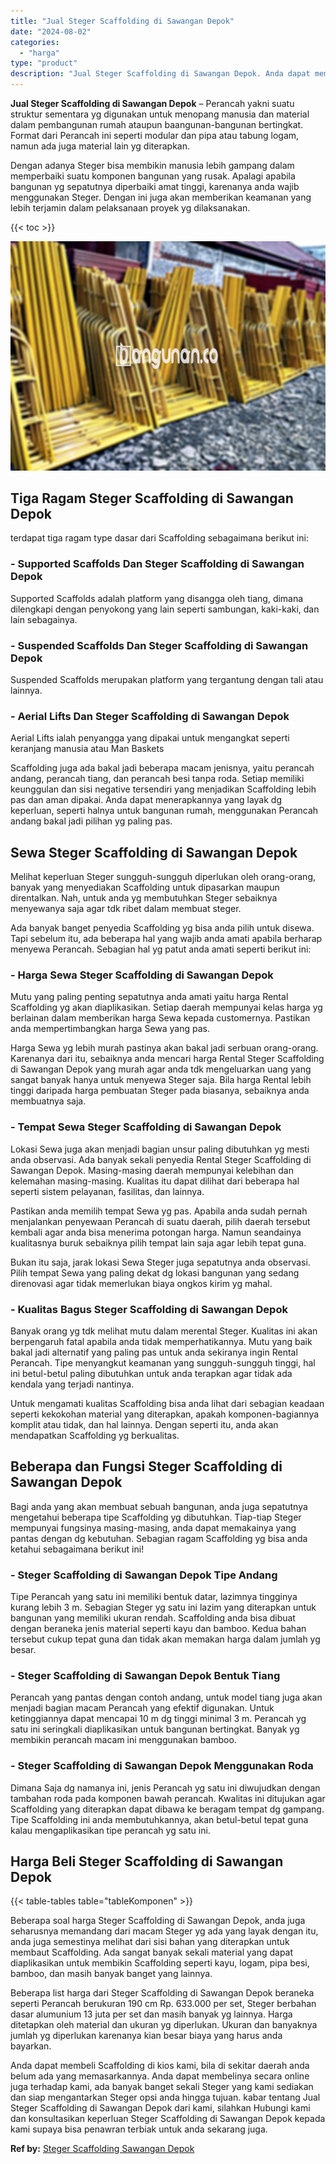```yaml
---
title: "Jual Steger Scaffolding di Sawangan Depok"
date: "2024-08-02"
categories: 
  - "harga"
type: "product"
description: "Jual Steger Scaffolding di Sawangan Depok. Anda dapat membeli Scaffolding di kios kami, bila di sekitar daerah anda belum ada yang memasarkannya. Anda dapat..."
---
```


**Jual Steger Scaffolding di Sawangan Depok** – Perancah yakni suatu struktur sementara yg digunakan untuk menopang manusia dan material dalam pembangunan rumah ataupun baangunan-bangunan bertingkat. Format dari Perancah ini seperti modular dan pipa atau tabung logam, namun ada juga material lain yg diterapkan.

Dengan adanya Steger bisa membikin manusia lebih gampang dalam memperbaiki suatu komponen bangunan yang rusak. Apalagi apabila bangunan yg sepatutnya diperbaiki amat tinggi, karenanya anda wajib menggunakan Steger. Dengan ini juga akan memberikan keamanan yang lebih terjamin dalam pelaksanaan proyek yg dilaksanakan.

{{< toc >}}

![Jual Steger Scaffolding di Sawangan Depok](/images/sewa-scaffolding-steger-26.png)

## Tiga Ragam Steger Scaffolding di Sawangan Depok

terdapat tiga ragam type dasar dari Scaffolding sebagaimana berikut ini:

### \- Supported Scaffolds Dan Steger Scaffolding di Sawangan Depok

Supported Scaffolds adalah platform yang disangga oleh tiang, dimana dilengkapi dengan penyokong yang lain seperti sambungan, kaki-kaki, dan lain sebagainya.

### \- Suspended Scaffolds Dan Steger Scaffolding di Sawangan Depok

Suspended Scaffolds merupakan platform yang tergantung dengan tali atau lainnya.

### \- Aerial Lifts Dan Steger Scaffolding di Sawangan Depok

Aerial Lifts ialah penyangga yang dipakai untuk mengangkat seperti keranjang manusia atau Man Baskets

Scaffolding juga ada bakal jadi beberapa macam jenisnya, yaitu perancah andang, perancah tiang, dan perancah besi tanpa roda. Setiap memiliki keunggulan dan sisi negative tersendiri yang menjadikan Scaffolding lebih pas dan aman dipakai. Anda dapat menerapkannya yang layak dg keperluan, seperti halnya untuk bangunan rumah, menggunakan Perancah andang bakal jadi pilihan yg paling pas.

## Sewa Steger Scaffolding di Sawangan Depok

Melihat keperluan Steger sungguh-sungguh diperlukan oleh orang-orang, banyak yang menyediakan Scaffolding untuk dipasarkan maupun direntalkan. Nah, untuk anda yg membutuhkan Steger sebaiknya menyewanya saja agar tdk ribet dalam membuat steger.

Ada banyak banget penyedia Scaffolding yg bisa anda pilih untuk disewa. Tapi sebelum itu, ada beberapa hal yang wajib anda amati apabila berharap menyewa Perancah. Sebagian hal yg patut anda amati seperti berikut ini:

### \- Harga Sewa Steger Scaffolding di Sawangan Depok

Mutu yang paling penting sepatutnya anda amati yaitu harga Rental Scaffolding yg akan diaplikasikan. Setiap daerah mempunyai kelas harga yg berlainan dalam memberikan harga Sewa kepada customernya. Pastikan anda mempertimbangkan harga Sewa yang pas.

Harga Sewa yg lebih murah pastinya akan bakal jadi serbuan orang-orang. Karenanya dari itu, sebaiknya anda mencari harga Rental Steger Scaffolding di Sawangan Depok yang murah agar anda tdk mengeluarkan uang yang sangat banyak hanya untuk menyewa Steger saja. Bila harga Rental lebih tinggi daripada harga pembuatan Steger pada biasanya, sebaiknya anda membuatnya saja.

### \- Tempat Sewa Steger Scaffolding di Sawangan Depok

Lokasi Sewa juga akan menjadi bagian unsur paling dibutuhkan yg mesti anda observasi. Ada banyak sekali penyedia Rental Steger Scaffolding di Sawangan Depok. Masing-masing daerah mempunyai kelebihan dan kelemahan masing-masing. Kualitas itu dapat dilihat dari beberapa hal seperti sistem pelayanan, fasilitas, dan lainnya.

Pastikan anda memilih tempat Sewa yg pas. Apabila anda sudah pernah menjalankan penyewaan Perancah di suatu daerah, pilih daerah tersebut kembali agar anda bisa menerima potongan harga. Namun seandainya kualitasnya buruk sebaiknya pilih tempat lain saja agar lebih tepat guna.

Bukan itu saja, jarak lokasi Sewa Steger juga sepatutnya anda observasi. Pilih tempat Sewa yang paling dekat dg lokasi bangunan yang sedang direnovasi agar tidak memerlukan biaya ongkos kirim yg mahal.

### \- Kualitas Bagus Steger Scaffolding di Sawangan Depok

Banyak orang yg tdk melihat mutu dalam merental Steger. Kualitas ini akan berpengaruh fatal apabila anda tidak memperhatikannya. Mutu yang baik bakal jadi alternatif yang paling pas untuk anda sekiranya ingin Rental Perancah. Tipe menyangkut keamanan yang sungguh-sungguh tinggi, hal ini betul-betul paling dibutuhkan untuk anda terapkan agar tidak ada kendala yang terjadi nantinya.

Untuk mengamati kualitas Scaffolding bisa anda lihat dari sebagian keadaan seperti kekokohan material yang diterapkan, apakah komponen-bagiannya komplit atau tidak, dan hal lainnya. Dengan seperti itu, anda akan mendapatkan Scaffolding yg berkualitas.

## Beberapa dan Fungsi Steger Scaffolding di Sawangan Depok

Bagi anda yang akan membuat sebuah bangunan, anda juga sepatutnya mengetahui beberapa tipe Scaffolding yg dibutuhkan. Tiap-tiap Steger mempunyai fungsinya masing-masing, anda dapat memakainya yang pantas dengan dg kebutuhan. Sebagian ragam Scaffolding yg bisa anda ketahui sebagaimana berikut ini!

### \- Steger Scaffolding di Sawangan Depok Tipe Andang

Tipe Perancah yang satu ini memiliki bentuk datar, lazimnya tingginya kurang lebih 3 m. Sebagian Steger yg satu ini lazim yang diterapkan untuk bangunan yang memiliki ukuran rendah. Scaffolding anda bisa dibuat dengan beraneka jenis material seperti kayu dan bamboo. Kedua bahan tersebut cukup tepat guna dan tidak akan memakan harga dalam jumlah yg besar.

### \- Steger Scaffolding di Sawangan Depok Bentuk Tiang

Perancah yang pantas dengan contoh andang, untuk model tiang juga akan menjadi bagian macam Perancah yang efektif digunakan. Untuk ketinggiannya dapat mencapai 10 m dg tinggi minimal 3 m. Perancah yg satu ini seringkali diaplikasikan untuk bangunan bertingkat. Banyak yg membikin perancah macam ini menggunakan bamboo.

### \- Steger Scaffolding di Sawangan Depok Menggunakan Roda

Dimana Saja dg namanya ini, jenis Perancah yg satu ini diwujudkan dengan tambahan roda pada komponen bawah perancah. Kwalitas ini ditujukan agar Scaffolding yang diterapkan dapat dibawa ke beragam tempat dg gampang. Tipe Scaffolding ini anda membutuhkannya, akan betul-betul tepat guna kalau mengaplikasikan tipe perancah yg satu ini.

## Harga Beli Steger Scaffolding di Sawangan Depok

{{< table-tables table="tableKomponen" >}}

Beberapa soal harga Steger Scaffolding di Sawangan Depok, anda juga seharusnya memandang dari macam Steger yg ada yang layak dengan itu, anda juga semestinya melihat dari sisi bahan yang diterapkan untuk membaut Scaffolding. Ada sangat banyak sekali material yang dapat diaplikasikan untuk membikin Scaffolding seperti kayu, logam, pipa besi, bamboo, dan masih banyak banget yang lainnya.

Beberapa list harga dari Steger Scaffolding di Sawangan Depok beraneka seperti Perancah berukuran 190 cm Rp. 633.000 per set, Steger berbahan dasar alumunium 13 juta per set dan masih banyak yg lainnya. Harga ditetapkan oleh material dan ukuran yg diperlukan. Ukuran dan banyaknya jumlah yg diperlukan karenanya kian besar biaya yang harus anda bayarkan.

Anda dapat membeli Scaffolding di kios kami, bila di sekitar daerah anda belum ada yang memasarkannya. Anda dapat membelinya secara online juga terhadap kami, ada banyak banget sekali Steger yang kami sediakan dan siap mengantarkan Steger opsi anda hingga tujuan. kabar tentang Jual Steger Scaffolding di Sawangan Depok dari kami, silahkan Hubungi kami dan konsultasikan keperluan Steger Scaffolding di Sawangan Depok kepada kami supaya bisa penawran terbiak untuk anda sekarang juga.

**Ref by:** [Steger Scaffolding Sawangan Depok](https://id.wikipedia.org/wiki/Steger)
